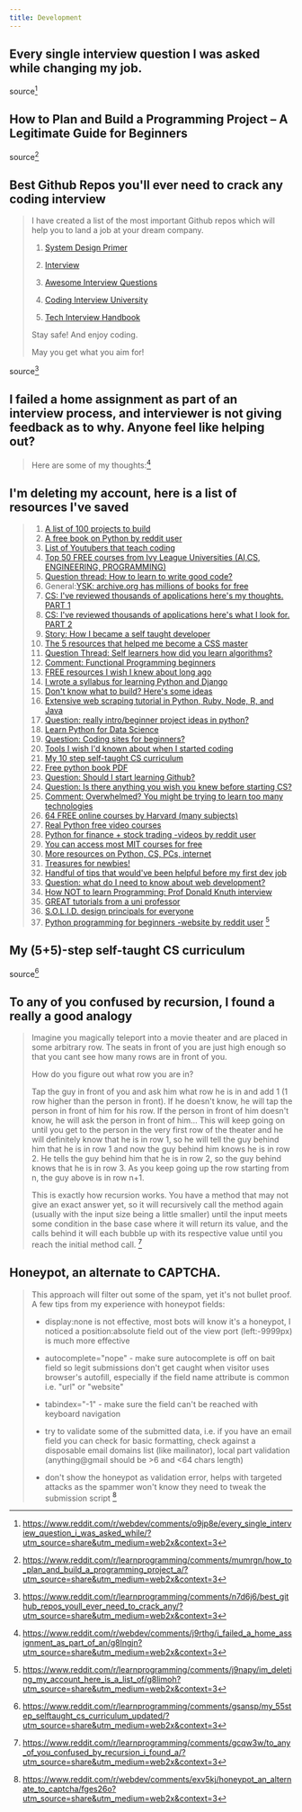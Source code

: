 ```yaml
---
title: Development
---
```


## Every single interview question I was asked while changing my job.

source[^1]

[^1]: https://www.reddit.com/r/webdev/comments/o9jp8e/every_single_interview_question_i_was_asked_while/?utm_source=share&utm_medium=web2x&context=3

## How to Plan and Build a Programming Project – A Legitimate Guide for Beginners

source[^2]

[^2]: https://www.reddit.com/r/learnprogramming/comments/mumrgn/how_to_plan_and_build_a_programming_project_a/?utm_source=share&utm_medium=web2x&context=3

## Best Github Repos you'll ever need to crack any coding interview

> I have created a list of the most important Github repos which will help you to land a job at your dream company.
>
> 1. [System Design Primer](https://github.com/donnemartin/system-design-primer)
>
> 2. [Interview](https://github.com/Olshansk/interview)
>
> 3. [Awesome Interview Questions](https://github.com/DopplerHQ/awesome-interview-questions)
>
> 4. [Coding Interview University](https://github.com/jwasham/coding-interview-university)
>
> 5. [Tech Interview Handbook](https://github.com/yangshun/tech-interview-handbook)
>
> Stay safe! And enjoy coding.
>
> May you get what you aim for!

source[^3]

[^3]: https://www.reddit.com/r/learnprogramming/comments/n7d6j6/best_github_repos_youll_ever_need_to_crack_any/?utm_source=share&utm_medium=web2x&context=3

## I failed a home assignment as part of an interview process, and interviewer is not giving feedback as to why. Anyone feel like helping out?

> Here are some of my thoughts:[^4]

[^4]: https://www.reddit.com/r/webdev/comments/j9rthg/i_failed_a_home_assignment_as_part_of_an/g8lngjn?utm_source=share&utm_medium=web2x&context=3

## I'm deleting my account, here is a list of resources I've saved

> 1. [A list of 100 projects to build](https://www.reddit.com/r/learnprogramming/comments/j886l4/a_list_of_100_projects_to_build/)
> 2. [A free book on Python by reddit user](https://www.reddit.com/r/learnprogramming/comments/j0ifn4/im_giving_back_heres_a_free_book_on_python_keep/)
> 3. [List of Youtubers that teach coding](https://www.reddit.com/r/learnprogramming/comments/iz064h/list_of_youtubers_that_teach_coding_you_may_find/)
> 4. [Top 50 FREE courses from Ivy League Universities (AI,CS, ENGINEERING, PROGRAMMING)](https://www.reddit.com/r/IWantToLearn/comments/iwncw3/top_50_free_artificial_intelligence_computer/)
> 5. [Question thread: How to learn to write good code?](https://www.reddit.com/r/learnprogramming/comments/iwf81z/how_to_learn_how_to_write_good_code_for_big/)
> 6. General:[YSK: archive.org has millions of books for free](https://www.reddit.com/r/YouShouldKnow/comments/iwp8y5/ysk_that_archiveorg_has_millions_of_books/)
> 7. [CS: I've reviewed thousands of applications here's my thoughts. PART 1](https://www.reddit.com/r/cscareerquestions/comments/inrex1/ive_reviewed_thousands_of_applications_for/)
> 8. [CS: I've reviewed thousands of applications here's what I look for. PART 2](https://www.reddit.com/r/cscareerquestions/comments/irjodn/ive_reviewed_thousands_of_applications_for/)
> 9. [Story: How I became a self taught developer](https://www.reddit.com/r/learnprogramming/comments/inm8z3/how_i_became_a_selftaught_developer/)
> 10. [The 5 resources that helped me become a CSS master](https://www.reddit.com/r/learnprogramming/comments/in3jvg/the_5_resources_that_helped_me_become_a_css/)
> 11. [Question Thread: Self learners how did you learn algorithms?](https://www.reddit.com/r/learnprogramming/comments/iimqjw/self_learners_how_did_you_learn_algorithms/)
> 12. [Comment: Functional Programming beginners](https://www.reddit.com/r/learnprogramming/comments/idf9hy/looking_for_a_particular_student/g298hvb/?context=3)
> 13. [FREE resources I wish I knew about long ago](https://www.reddit.com/r/learnprogramming/comments/icr9ac/resources_i_wish_i_knew_about_long_ago/)
> 14. [I wrote a syllabus for learning Python and Django](https://www.reddit.com/r/learnprogramming/comments/i9vuhr/i_wrote_a_syllabus_for_learning_python_and_django/)
> 15. [Don't know what to build? Here's some ideas](https://www.reddit.com/r/learnprogramming/comments/i2c0ud/keep_being_told_to_build_projects_but_dont_know/)
> 16. [Extensive web scraping tutorial in Python, Ruby, Node, R, and Java](https://www.reddit.com/r/learnprogramming/comments/hluvkr/extensive_web_scraping_tutorial_in_python_ruby/)
> 17. [Question: really intro/beginner project ideas in python?](https://www.reddit.com/r/learnpython/comments/hd9oaf/what_are_some_really_introbeginner_basic_project/)
> 18. [Learn Python for Data Science](https://www.reddit.com/r/programming/comments/haqu3n/my_company_released_a_course_for_helping/)
> 19. [Question: Coding sites for beginners?](https://www.reddit.com/r/learnpython/comments/h0w15n/coding_sites_for_beginners_like_pythonchallengecom/)
> 20. [Tools I wish I'd known about when I started coding](https://www.reddit.com/r/learnprogramming/comments/h10ooq/tools_i_wish_i_had_known_about_when_i_started/)
> 21. [My 10 step self-taught CS curriculum](https://www.reddit.com/r/learnprogramming/comments/gsansp/my_55step_selftaught_cs_curriculum_updated/)
> 22. [Free python book PDF](https://www.reddit.com/r/learnprogramming/comments/gfp1fc/hey_reddit_just_stumbled_upon_this_free_python/)
> 23. [Question: Should I start learning Github?](https://www.reddit.com/r/learnprogramming/comments/g7eb4a/should_i_start_learning_github_simultaneously/)
> 24. [Question: Is there anything you wish you knew before starting CS?](https://www.reddit.com/r/computerscience/comments/g6trzn/starting_a_degree_in_cs/)
> 25. [Comment: Overwhelmed? You might be trying to learn too many technologies](https://www.reddit.com/r/learnprogramming/comments/g5h9nx/feeling_overwhelmed_its_probably_because_youre/)
> 26. [64 FREE online courses by Harvard (many subjects)](https://online-learning.harvard.edu/catalog/free)
> 27. [Real Python free video courses](https://www.reddit.com/r/learnprogramming/comments/fpcyge/real_python_is_offering_free_video_courses/)
> 28. [Python for finance + stock trading -videos by reddit user](https://www.reddit.com/r/learnprogramming/comments/esdpkg/python_for_finance_stock_trading/)
> 29. [You can access most MIT courses for free](https://ocw.mit.edu/index.htm)
> 30. [More resources on Python, CS, PCs, internet](https://www.reddit.com/r/learnprogramming/comments/eaz2jn/great_resources_python_computer_science/)
> 31. [Treasures for newbies!](https://www.reddit.com/r/learnprogramming/comments/dzzflm/if_you_are_learning_programmingnewbie_these_may/)
> 32. [Handful of tips that would've been helpful before my first dev job](https://www.reddit.com/r/learnprogramming/comments/dpe57o/as_someone_whos_about_3_months_into_their_first/)
> 33. [Question: what do I need to know about web development?](https://www.reddit.com/r/learnprogramming/comments/dlikxe/what_do_i_need_to_know_for_web_development/)
> 34. [How NOT to learn Programming: Prof Donald Knuth interview](https://www.reddit.com/r/learnprogramming/comments/djcdyw/how_not_to_learn_programming_we_asked_professor/)
> 35. [GREAT tutorials from a uni professor](https://www.reddit.com/r/learnprogramming/comments/d8roca/great_tutorials_from_a_uni_professor/)
> 36. [S.O.L.I.D. design principals for everyone](https://www.reddit.com/r/learnprogramming/comments/cr3m01/solid_design_principles_for_everyone/)
> 37. [Python programming for beginners -website by reddit user](https://www.reddit.com/r/learnprogramming/comments/cpt58h/python_programming_for_beginners/)
> [^5]

[^5]: https://www.reddit.com/r/learnprogramming/comments/j9napy/im_deleting_my_account_here_is_a_list_of/g8limoh?utm_source=share&utm_medium=web2x&context=3

## My (5+5)-step self-taught CS curriculum

source[^6]

[^6]: https://www.reddit.com/r/learnprogramming/comments/gsansp/my_55step_selftaught_cs_curriculum_updated/?utm_source=share&utm_medium=web2x&context=3

## To any of you confused by recursion, I found a really a good analogy

> Imagine you magically teleport into a movie theater and are placed in some arbitrary row. The seats in front of you are just high enough so that you cant see how many rows are in front of you.
>
> How do you figure out what row you are in?
>
> Tap the guy in front of you and ask him what row he is in and add 1 (1 row higher than the person in front). If he doesn't know, he will tap the person in front of him for his row. If the person in front of him doesn't know, he will ask the person in front of him... This will keep going on until you get to the person in the very first row of the theater and he will definitely know that he is in row 1, so he will tell the guy behind him that he is in row 1 and now the guy behind him knows he is in row 2. He tells the guy behind him that he is in row 2, so the guy behind knows that he is in row 3. As you keep going up the row starting from n, the guy above is in row n+1.
>
> This is exactly how recursion works. You have a method that may not give an exact answer yet, so it will recursively call the method again (usually with the input size being a little smaller) until the input meets some condition in the base case where it will return its value, and the calls behind it will each bubble up with its respective value until you reach the initial method call. [^7]

[^7]: https://www.reddit.com/r/learnprogramming/comments/gcqw3w/to_any_of_you_confused_by_recursion_i_found_a/?utm_source=share&utm_medium=web2x&context=3

## Honeypot, an alternate to CAPTCHA.

> This approach will filter out some of the spam, yet it's not bullet proof. A few tips from my experience with honeypot fields:
>
> - display:none is not effective, most bots will know it's a honeypot, I noticed a position:absolute field out of the view port (left:-9999px) is much more effective
>
> - autocomplete="nope" - make sure autocomplete is off on bait field so legit submissions don't get caught when visitor uses browser's autofill, especially if the field name attribute is common i.e. "url" or "website"
>
> - tabindex="-1" - make sure the field can't be reached with keyboard navigation
>
> - try to validate some of the submitted data, i.e. if you have an email field you can check for basic formatting, check against a disposable email domains list (like mailinator), local part validation (anything@gmail should be >6 and <64 chars length)
>
> - don't show the honeypot as validation error, helps with targeted attacks as the spammer won't know they need to tweak the submission script [^8]

[^8]: https://www.reddit.com/r/webdev/comments/exv5kj/honeypot_an_alternate_to_captcha/fges26o?utm_source=share&utm_medium=web2x&context=3

